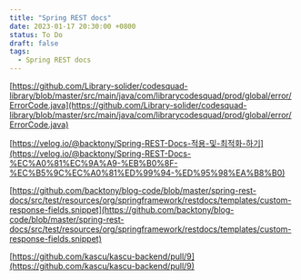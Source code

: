 ```yaml
---
title: "Spring REST docs"
date: 2023-01-17 20:30:00 +0800
status: To Do
draft: false
tags:
  - Spring REST docs
---
```

[https://github.com/Library-solider/codesquad-library/blob/master/src/main/java/com/librarycodesquad/prod/global/error/ErrorCode.java](https://github.com/Library-solider/codesquad-library/blob/master/src/main/java/com/librarycodesquad/prod/global/error/ErrorCode.java)

[https://velog.io/@backtony/Spring-REST-Docs-적용-및-최적화-하기](https://velog.io/@backtony/Spring-REST-Docs-%EC%A0%81%EC%9A%A9-%EB%B0%8F-%EC%B5%9C%EC%A0%81%ED%99%94-%ED%95%98%EA%B8%B0)

[https://github.com/backtony/blog-code/blob/master/spring-rest-docs/src/test/resources/org/springframework/restdocs/templates/custom-response-fields.snippet](https://github.com/backtony/blog-code/blob/master/spring-rest-docs/src/test/resources/org/springframework/restdocs/templates/custom-response-fields.snippet)

[https://github.com/kascu/kascu-backend/pull/9](https://github.com/kascu/kascu-backend/pull/9)
